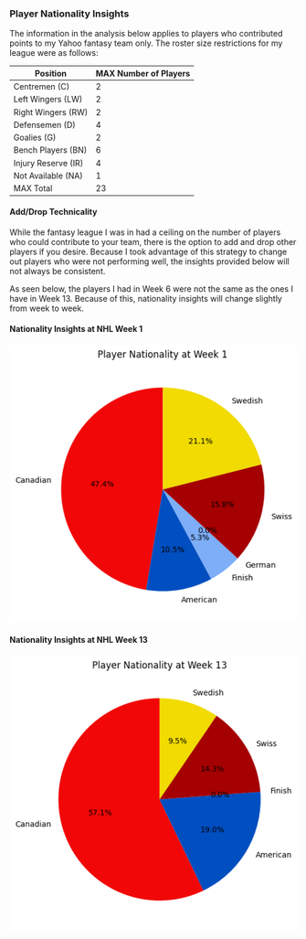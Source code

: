 ### Player Nationality Insights
The information in the analysis below applies to players who contributed points to my Yahoo fantasy team only. The roster size restrictions for my league were as follows:

|Position|MAX Number of Players|
|--------|---------------------|
|Centremen (C)|2|
|Left Wingers (LW)|2|
|Right Wingers (RW)|2|
|Defensemen (D)|4|
|Goalies (G)|2|
|Bench Players (BN)|6|
|Injury Reserve (IR)|4|
|Not Available (NA)|1|
|MAX Total|23|

#### Add/Drop Technicality
While the fantasy league I was in had a ceiling on the number of players who could contribute to your team, there is the option to add and drop other players if you desire. Because I took advantage of this strategy to change out players who were not performing well, the insights provided below will not always be consistent.

As seen below, the players I had in Week 6 were not the same as the ones I have in Week 13. Because of this, nationality insights will change slightly from week to week.

#### Nationality Insights at NHL Week 1

![Week1](https://github.com/carsonbennett1/Hockey-Player-Analysis-Project/blob/main/img/nationality_week1.png)

#### Nationality Insights at NHL Week 13

![Week13](https://github.com/carsonbennett1/Hockey-Player-Analysis-Project/blob/main/img/nationality_week13.png)